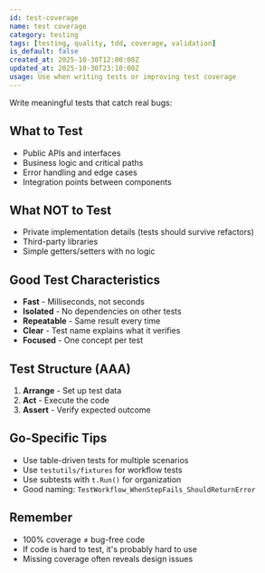 ```yaml
---
id: test-coverage
name: test coverage
category: testing
tags: [testing, quality, tdd, coverage, validation]
is_default: false
created_at: 2025-10-30T12:00:00Z
updated_at: 2025-10-30T23:10:00Z
usage: Use when writing tests or improving test coverage
---
```


Write meaningful tests that catch real bugs:

## What to Test

- Public APIs and interfaces
- Business logic and critical paths
- Error handling and edge cases
- Integration points between components

## What NOT to Test

- Private implementation details (tests should survive refactors)
- Third-party libraries
- Simple getters/setters with no logic

## Good Test Characteristics

- **Fast** - Milliseconds, not seconds
- **Isolated** - No dependencies on other tests
- **Repeatable** - Same result every time
- **Clear** - Test name explains what it verifies
- **Focused** - One concept per test

## Test Structure (AAA)

1. **Arrange** - Set up test data
2. **Act** - Execute the code
3. **Assert** - Verify expected outcome

## Go-Specific Tips

- Use table-driven tests for multiple scenarios
- Use `testutils/fixtures` for workflow tests
- Use subtests with `t.Run()` for organization
- Good naming: `TestWorkflow_WhenStepFails_ShouldReturnError`

## Remember

- 100% coverage ≠ bug-free code
- If code is hard to test, it's probably hard to use
- Missing coverage often reveals design issues
